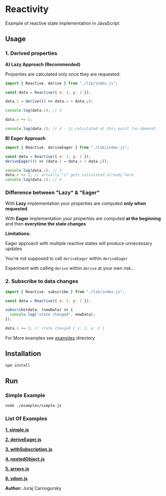 # Reactivity

Example of reactive state implementation in JavaScript

## Usage

### **1. Derived properties**

**A) Lazy Approach (Recommended)**

Properties are calculated only once they are requested:

```js
import { Reactive, derive } from "./lib/index.js";

const data = Reactive({ x: 1, y: 2 });

data.z = derive(() => data.x + data.y);

console.log(data.z); // 3

data.x += 1;

console.log(data.z); // 4 - is calculated at this point (on-demand)
```

**B) Eager Approach**

```js
import { Reactive, deriveEager } from "./lib/index.js";

const data = Reactive({ x: 1, y: 2 });
deriveEager(() => (data.z = data.x + data.y));

console.log(data.z); // 3
data.x += 1; // actually "z" gets calculated already here
console.log(data.z); // 4
```

### Difference between "Lazy" & "Eager"

With **Lazy** implementation your properties are computed **only when requested**.

With **Eager** implementation your properties are computed **at the beginning** and then **everytime the state changes**

**Limitations:**

Eager approach with multiple reactive states will produce unnecessary updates

You're not supposed to call `deriveEager` within `deriveEager`

Experiment with calling `derive` within `derive` at your own risk...

### 2. Subscribe to data changes

```js
import { Reactive, subscribe } from "./lib/index.js";

const data = Reactive({ x: 1, y: 2 });

subscribe(data, (newData) => {
  console.log("state changed", newData);
});

data.x += 1; // state changed { x: 2, y: 2 }
```

For More examples see [examples](./examples) directory

## Installation

```bash
npm install
```

## Run

### Simple Example

```bash
node ./examples/simple.js
```

### List Of Examples

**[1. simple.js](./examples/simple.js)**

**[2. deriveEager.js](./examples/deriveEager.js)**

**[3. withSubscription.js](./examples/withSubscription.js)**

**[4. nestedObject.js](./examples/nestedObject.js)**

**[5. arrays.js](./examples/arrays.js)**

**[6. vdom.js](./examples/vdom.js)**

**Author:** Juraj Carnogursky

